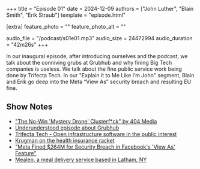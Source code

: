 +++
title = "Episode 01"
date = 2024-12-09
authors = ["John Luther", "Blain Smith", "Erik Straub"]
template = "episode.html"

[extra]
feature_photo = ""
feature_photo_alt = ""

audio_file = "/podcast/s01e01.mp3"
audio_size = 24472994
audio_duration = "42m26s"
+++

In our inaugural episode, after introducing ourselves and the podcast,
we talk about the conniving grubs at Grubhub and why fining Big Tech
companies is useless. We talk about the fine public service work being
done by Trifecta Tech. In our "Explain it to Me Like I’m John" segment,
Blain and Erik go deep into the Meta “View As” security breach and
resulting EU fine.

<!-- more -->

## Show Notes

- ["The No-Win 'Mystery Drone' Clusterf*ck" by 404 Media](https://www.404media.co/the-no-win-mystery-drone-clusterfuck/)
- [Underunderstood episode about Grubhub](https://pca.st/Mm82)
- [Trifecta Tech - Open infrastructure software in the public interest](https://trifectatech.org)
- [Krugman on the health insurance racket](https://paulkrugman.substack.com/p/health-insurance-is-a-racket)
- ["Meta Fined $264M for Security Breach in Facebook's 'View As' Feature"](https://www.msn.com/en-us/news/technology/meta-fined-264m-for-security-breach-in-facebook-s-view-as-feature/ar-AA1w1PU6)
- [Mealeo, a meal delivery service based in Latham, NY](https://www.mealeo.com)
